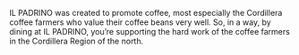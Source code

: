 IL PADRINO was created to promote coffee, most especially the Cordillera coffee farmers who value their coffee beans very well. So, in a way, by dining at IL PADRINO, you’re supporting the hard work of the coffee farmers in the Cordillera Region of the north.